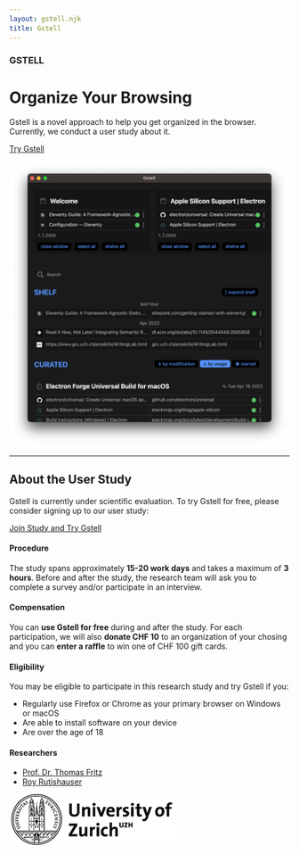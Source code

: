```yaml
---
layout: gstell.njk
title: Gstell
---
```


### GSTELL
# Organize Your Browsing

Gstell is a novel approach to help you get organized in the browser.
Currently, we conduct a user study about it. 

<a href="#learn-more" class="button">Try Gstell</a>

![screenshot](/public/img/screenshot.png)

<hr id="learn-more"/>

## About the User Study
Gstell is currently under scientific evaluation. To try Gstell for free, please consider signing up to our user study:

<a href="https://uzhwwf.qualtrics.com/jfe/form/SV_22V5buBvQLEgBxk" class="button">Join Study and Try Gstell</a>

#### Procedure
The study spans approximately **15-20 work days** and takes a maximum of **3 hours**. Before and after the study, the research team will ask you to complete a survey and/or participate in an interview.

<!-- You can learn more about the study procedure, data storage, and privacy by consulting our [consent form](OTODO:). -->

#### Compensation
You can **use Gstell for free** during and after the study. For each participation, we will also **donate CHF 10** to an organization of your chosing and you can **enter a raffle** to win one of CHF 100 gift cards.

#### Eligibility
You may be eligible to participate in this research study and try Gstell if you:
- Regularly use Firefox or Chrome as your primary browser on Windows or macOS
- Are able to install software on your device
- Are over the age of 18

#### Researchers
- [Prof. Dr. Thomas Fritz](https://hasel.dev/team/thomas-fritz)<br>
- [Roy Rutishauser](https://hasel.dev/team/roy-rutishauser)

![University of Zurich Logo](/public/img/uzh-logo.jpg)
